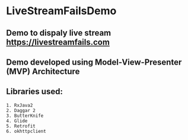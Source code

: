 # LiveStreamFailsDemo


## Demo to dispaly live stream https://livestreamfails.com

## Demo developed using Model-View-Presenter (MVP) Architecture

## Libraries used:

	1. RxJava2
	2. Daggar 2
	3. ButterKnife
	4. Glide
	5. Retrofit
	6. okhttpclient
